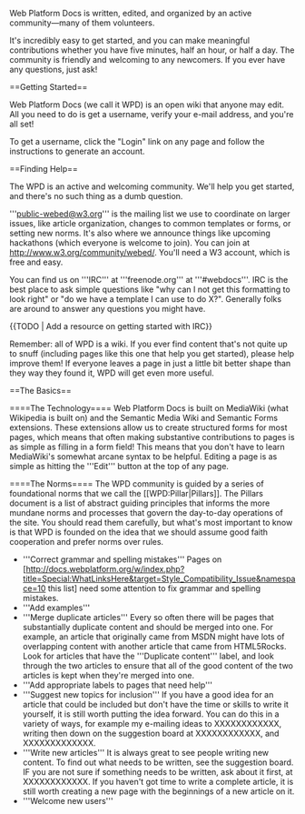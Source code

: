 Web Platform Docs is written, edited, and organized by an active community&mdash;many of them volunteers.

It's incredibly easy to get started, and you can make meaningful contributions whether you have five minutes, half an hour, or half a day. The community is friendly and welcoming to any newcomers. If you ever have any questions, just ask!

==Getting Started==

Web Platform Docs (we call it WPD) is an open wiki that anyone may edit. All you need to do is get a username, verify your e-mail address, and you're all set!

To get a username, click the "Login" link on any page and follow the instructions to generate an account.

==Finding Help==

The WPD is an active and welcoming community. We'll help you get started, and there's no such thing as a dumb question.

'''public-webed@w3.org''' is the mailing list we use to coordinate on larger issues, like article organization, changes to common templates or forms, or setting new norms. It's also where we announce things like upcoming hackathons (which everyone is welcome to join). You can join at http://www.w3.org/community/webed/. You'll need a W3 account, which is free and easy.

You can find us on '''IRC''' at '''freenode.org''' at '''#webdocs'''. IRC is the best place to ask simple questions like "why can I not get this formatting to look right" or "do we have a template I can use to do X?". Generally folks are around to answer any questions you might have.

{{TODO | Add a resource on getting started with IRC}}

Remember: all of WPD is a wiki. If you ever find content that's not quite up to snuff (including pages like this one that help you get started), please help improve them! If everyone leaves a page in just a little bit better shape than they way they found it, WPD will get even more useful.

==The Basics==

====The Technology====
Web Platform Docs is built on MediaWiki (what Wikipedia is built on) and the Semantic Media Wiki and Semantic Forms extensions. These extensions allow us to create structured forms for most pages, which means that often making substantive contributions to pages is as simple as filling in a form field! This means that you don't have to learn MediaWiki's somewhat arcane syntax to be helpful. Editing a page is as simple as hitting the '''Edit''' button at the top of any page.

====The Norms====
The WPD community is guided by a series of foundational norms that we call the [[WPD:Pillar|Pillars]]. The Pillars document is a list of abstract guiding principles that informs the more mundane norms and processes that govern the day-to-day operations of the site. You should read them carefully, but what's most important to know is that WPD is founded on the idea that we should assume good faith cooperation and prefer norms over rules.


* '''Correct grammar and spelling mistakes''' Pages on [http://docs.webplatform.org/w/index.php?title=Special:WhatLinksHere&target=Style_Compatibility_Issue&namespace=10 this list] need some attention to fix grammar and spelling mistakes.
* '''Add examples'''
* '''Merge duplicate articles''' Every so often there will be pages that substantially duplicate content and should be merged into one. For example, an article that originally came from MSDN might have lots of overlapping content with another article that came from HTML5Rocks. Look for articles that have the '''Duplicate content''' label, and look through the two articles to ensure that all of the good content of the two articles is kept when they're merged into one.
* '''Add appropriate labels to pages that need help'''
* '''Suggest new topics for inclusion''' If you have a good idea for an article that could be included but don't have the time or skills to write it yourself, it is still worth putting the idea forward. You can do this in a variety of ways, for example my e-mailing ideas to XXXXXXXXXXXX, writing then down on the suggestion board at XXXXXXXXXXXX, and XXXXXXXXXXXXX.
* '''Write new articles''' It is always great to see people writing new content. To find out what needs to be written, see the suggestion board. IF you are not sure if something needs to be written, ask about it first, at XXXXXXXXXXXX. If you haven't got time to write a complete article, it is still worth creating a new page with the beginnings of a new article on it.
* '''Welcome new users'''